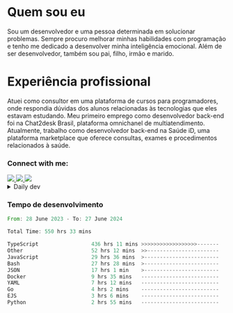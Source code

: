 # Quem sou eu
Sou um desenvolvedor e uma pessoa determinada em solucionar problemas. Sempre procuro melhorar minhas habilidades com programação e tenho me dedicado a desenvolver minha inteligência emocional. Além de ser desenvolvedor, também sou pai, filho, irmão e marido.

# Experiência profissional
Atuei como consultor em uma plataforma de cursos para programadores, onde respondia dúvidas dos alunos relacionadas às tecnologias que eles estavam estudando.
Meu primeiro emprego como desenvolvedor back-end foi na Chat2desk Brasil, plataforma omnichanel de multiatendimento.
Atualmente, trabalho como desenvolvedor back-end na Saúde iD, uma plataforma marketplace que oferece consultas, exames e procedimentos relacionados à saúde.

### Connect with me:
<a href="https://www.linkedin.com/in/theusmoreira" target="_blank" >
<img src="https://img.shields.io/badge/linkedin-%230077B5.svg?&style=for-the-badge&logo=linkedin&logoColor=white ">
</a>
<a href="https://www.instagram.com/matheus.s.moreira/" target="_blank">
<img src="https://img.shields.io/badge/instagram-%23E4405F.svg?&style=for-the-badge&logo=instagram&logoColor=white">
</a>
<a href="mailto:matheussm301@gmail.com"  target="_blank">
<img src="https://img.shields.io/badge/gmail-%23E4405F.svg?&style=for-the-badge&logo=gmail&logoColor=white">
</a>


<details>
  <summary>Daily dev </summary>
<p>
  <a href="https://app.daily.dev/matheussantos"><img src="https://github.com/matheus-santos-moreira/matheus-santos-moreira/blob/master/devcard.svg" width="200" alt="Matheus Santos's Dev Card"/></a>
 </p>
</details>

<h3>Tempo de desenvolvimento</h3>

<!--START_SECTION:waka-->

```rust
From: 28 June 2023 - To: 27 June 2024

Total Time: 550 hrs 33 mins

TypeScript                 436 hrs 11 mins >>>>>>>>>>>>>>>>>>-------   72.37 %
Other                      52 hrs 12 mins  >>-----------------------   08.66 %
JavaScript                 29 hrs 36 mins  >------------------------   04.91 %
Bash                       27 hrs 28 mins  >------------------------   04.56 %
JSON                       17 hrs 1 min    >------------------------   02.82 %
Docker                     9 hrs 35 mins   -------------------------   01.59 %
YAML                       7 hrs 12 mins   -------------------------   01.20 %
Go                         4 hrs 2 mins    -------------------------   00.67 %
EJS                        3 hrs 6 mins    -------------------------   00.51 %
Python                     2 hrs 55 mins   -------------------------   00.49 %
```

<!--END_SECTION:waka-->
